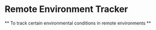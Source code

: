 # Remote Environment Tracker

** To track certain environmental conditions in remote environments **

